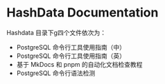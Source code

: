 # HashData Documentation

Hashdata 目录下g四个文件依次为：

-  PostgreSQL 命令行工具使用指南（中）
-  PostgreSQL 命令行工具使用指南（英）
-  基于 MkDocs 和 pnpm 的自动化文档检查教程
-  PostgreSQL 命令行语法检测
